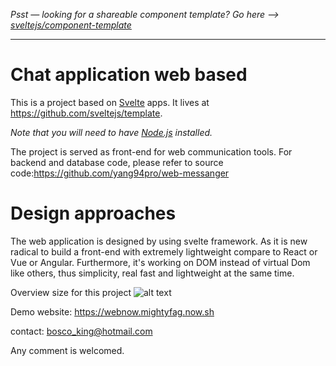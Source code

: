 *Psst — looking for a shareable component template? Go here --> [sveltejs/component-template](https://github.com/sveltejs/component-template)*

---

# Chat application web based

This is a project based on [Svelte](https://svelte.dev) apps. It lives at https://github.com/sveltejs/template.

*Note that you will need to have [Node.js](https://nodejs.org) installed.*

The project is served as front-end for web communication tools. For backend and database code, please refer to source code:https://github.com/yang94pro/web-messanger

# Design approaches

The web application is designed by using svelte framework. As it is new radical to build a front-end with extremely lightweight compare to React or Vue or Angular. Furthermore,  it's working on DOM instead of virtual Dom like others, thus simplicity, real fast and lightweight at the same time. 

Overview size for this project
![alt text](https://github.com/yang94pro/webnow-svelte/blob/master/img/asd.png)

Demo website: https://webnow.mightyfag.now.sh

contact: bosco_king@hotmail.com

Any comment is welcomed.
